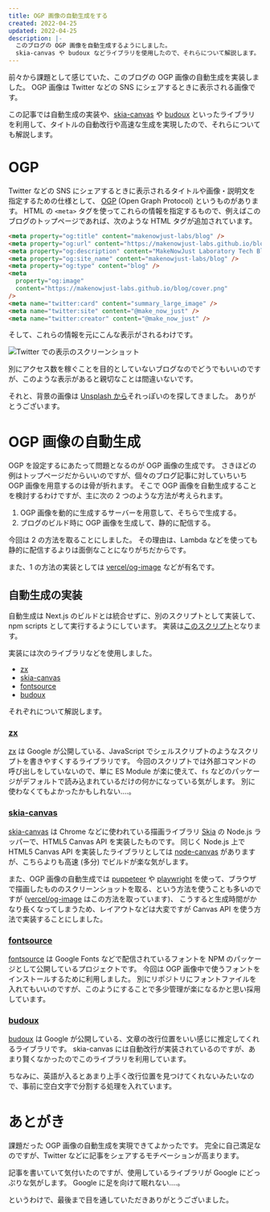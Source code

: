 ```yaml
---
title: OGP 画像の自動生成をする
created: 2022-04-25
updated: 2022-04-25
description: |-
  このブログの OGP 画像を自動生成するようにしました。
  skia-canvas や budoux などライブラリを使用したので、それらについて解説します。
---
```


前々から課題として感じていた、このブログの OGP 画像の自動生成を実装しました。
OGP 画像は Twitter などの SNS にシェアするときに表示される画像です。

この記事では自動生成の実装や、[skia-canvas] や [budoux] といったライブラリを利用して、タイトルの自動改行や高速な生成を実現したので、それらについても解説します。

[skia-canvas]: https://github.com/samizdatco/skia-canvas
[budoux]: https://github.com/google/budoux

<!-- read more -->

# OGP

Twitter などの SNS にシェアするときに表示されるタイトルや画像・説明文を指定するための仕様として、
[OGP] (Open Graph Protocol) というものがあります。
HTML の `<meta>` タグを使ってこれらの情報を指定するもので、例えばこのブログのトップページであれば、次のような HTML タグが追加されています。

[ogp]: https://ogp.me

```html
<meta property="og:title" content="makenowjust-labs/blog" />
<meta property="og:url" content="https://makenowjust-labs.github.io/blog/" />
<meta property="og:description" content="MakeNowJust Laboratory Tech Blog" />
<meta property="og:site_name" content="makenowjust-labs/blog" />
<meta property="og:type" content="blog" />
<meta
  property="og:image"
  content="https://makenowjust-labs.github.io/blog/cover.png"
/>
<meta name="twitter:card" content="summary_large_image" />
<meta name="twitter:site" content="@make_now_just" />
<meta name="twitter:creator" content="@make_now_just" />
```

そして、これらの情報を元にこんな表示がされるわけです。

![Twitter での表示のスクリーンショット](/blog/post/2022-04-25-og-image/og-twitter.png)

別にアクセス数を稼ぐことを目的としていないブログなのでどうでもいいのですが、このような表示があると親切なことは間違いないです。

それと、背景の画像は [Unsplash から](https://unsplash.com/photos/mfB1B1s4sMc)それっぽいのを探してきました。
ありがとうございます。

# OGP 画像の自動生成

OGP を設定するにあたって問題となるのが OGP 画像の生成です。
さきほどの例はトップページだからいいのですが、個々のブログ記事に対していちいち OGP 画像を用意するのは骨が折れます。
そこで OGP 画像を自動生成することを検討するわけですが、主に次の 2 つのような方法が考えられます。

1. OGP 画像を動的に生成するサーバーを用意して、そちらで生成する。
2. ブログのビルド時に OGP 画像を生成して、静的に配信する。

今回は 2 の方法を取ることにしました。
その理由は、Lambda などを使っても静的に配信するよりは面倒なことになりがちだからです。

また、1 の方法の実装としては [vercel/og-image] などが有名です。

[vercel/og-image]: https://github.com/vercel/og-image

## 自動生成の実装

自動生成は Next.js のビルドとは統合せずに、別のスクリプトとして実装して、npm scripts として実行するようにしています。
実装は[このスクリプト](https://github.com/makenowjust-labs/blog/blob/007b5bfae4e03c0136486dd5457716fd3507753b/scripts/og-image.mjs)となります。

実装には次のライブラリなどを使用しました。

- [zx]
- [skia-canvas]
- [fontsource]
- [budoux]

[zx]: https://github.com/google/zx
[fontsource]: https://github.com/fontsource/fontsource

それぞれについて解説します。

### [zx]

[zx] は Google が公開している、JavaScript でシェルスクリプトのようなスクリプトを書きやすくするライブラリです。
今回のスクリプトでは外部コマンドの呼び出しをしていないので、単に ES Module が楽に使えて、`fs` などのパッケージがデフォルトで読み込まれているだけの何かになっている気がします。
別に使わなくてもよかったかもしれない‥‥。

### [skia-canvas]

[skia-canvas] は Chrome などに使われている描画ライブラリ [Skia] の Node.js ラッパーで、HTML5 Canvas API を実装したものです。
同じく Node.js 上で HTML5 Canvas API を実装したライブラリとしては [node-canvas] がありますが、こちらよりも高速 (多分) でビルドが楽な気がします。

また、OGP 画像の自動生成では [puppeteer] や [playwright] を使って、ブラウザで描画したもののスクリーンショットを取る、という方法を使うことも多いのですが ([vercel/og-image] はこの方法を取っています)、
こうすると生成時間がかなり長くなってしまうため、レイアウトなどは大変ですが Canvas API を使う方法で実装することにしました。

[skia]: https://skia.org
[node-canvas]: https://github.com/Automattic/node-canvas
[puppeteer]: https://github.com/puppeteer/puppeteer
[playwright]: https://github.com/microsoft/playwright

### [fontsource]

[fontsource] は Google Fonts などで配信されているフォントを NPM のパッケージとして公開しているプロジェクトです。
今回は OGP 画像中で使うフォントをインストールするために利用しました。
別にリポジトリにフォントファイルを入れてもいいのですが、このようにすることで多少管理が楽になるかと思い採用しています。

### [budoux]

[budoux] は Google が公開している、文章の改行位置をいい感じに推定してくれるライブラリです。
skia-canvas には自動改行が実装されているのですが、あまり賢くなかったのでこのライブラリを利用しています。

ちなみに、英語が入るとあまり上手く改行位置を見つけてくれないみたいなので、事前に空白文字で分割する処理を入れています。

# あとがき

課題だった OGP 画像の自動生成を実現できてよかったです。
完全に自己満足なのですが、Twitter などに記事をシェアするモチベーションが高まります。

記事を書いていて気付いたのですが、使用しているライブラリが Google にどっぷりな気がします。
Google に足を向けて眠れない‥‥。

というわけで、最後まで目を通していただきありがとうございました。
